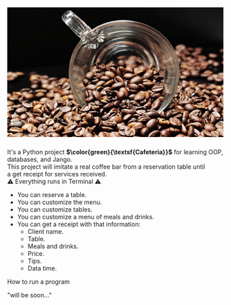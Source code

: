 # <img src="pictures/cafeteria.jpg" width="500" height="300" alt="https://cdn.pixabay.com/photo/2017/04/25/08/02/coffee-beans-2258839_1280.jpg">

It's a Python project **$\color{green}{\textsf{Cafeteria}}$** for learning OOP, databases, and Jango.</br>
This project will imitate a real coffee bar from a reservation table until </br>
a get receipt for services received.</br>
:warning: Everything runs in Terminal :warning:

- You can reserve a table.
- You can customize the menu.
- You can customize tables.
- You can customize a menu of meals and drinks.
- You can get a receipt with that information:</br>
  - Client name.
  - Table.
  - Meals and drinks.
  - Price.
  - Tips.
  - Data time.

How to run a program

"will be soon..."
